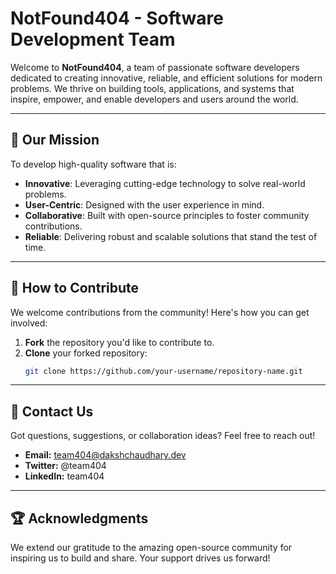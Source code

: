# NotFound404 - Software Development Team

Welcome to **NotFound404**, a team of passionate software developers dedicated to creating innovative, reliable, and efficient solutions for modern problems. We thrive on building tools, applications, and systems that inspire, empower, and enable developers and users around the world.

---

## 🚀 Our Mission

To develop high-quality software that is:

- **Innovative**: Leveraging cutting-edge technology to solve real-world problems.
- **User-Centric**: Designed with the user experience in mind.
- **Collaborative**: Built with open-source principles to foster community contributions.
- **Reliable**: Delivering robust and scalable solutions that stand the test of time.

---
<!--
## 📂 Repositories

| Repository Name         | Description                                               | Status       |
|-------------------------|-----------------------------------------------------------|--------------|
| **[project-alpha](https://github.com/NotFound404/project-alpha)** | A high-performance API for real-time analytics.       | 🚧 In Progress |
| **[ui-kit](https://github.com/NotFound404/ui-kit)**            | A reusable component library for modern web apps.     | ✅ Released    |
| **[open-source-utils](https://github.com/NotFound404/open-source-utils)** | Handy utilities for developers contributed by the community. | 🔄 Actively Maintained |

Check out our pinned repositories on our [GitHub profile](https://github.com/TeamNotFound404) for more projects!
---
-->

## 🤝 How to Contribute

We welcome contributions from the community! Here's how you can get involved:

1. **Fork** the repository you'd like to contribute to.
2. **Clone** your forked repository:  
   ```bash
   git clone https://github.com/your-username/repository-name.git

---


## 📢 Contact Us
Got questions, suggestions, or collaboration ideas? Feel free to reach out!
- **Email:** team404@dakshchaudhary.dev
- **Twitter:** @team404
- **LinkedIn:** team404

---

## 🏆 Acknowledgments

We extend our gratitude to the amazing open-source community for inspiring us to build and share. Your support drives us forward!
